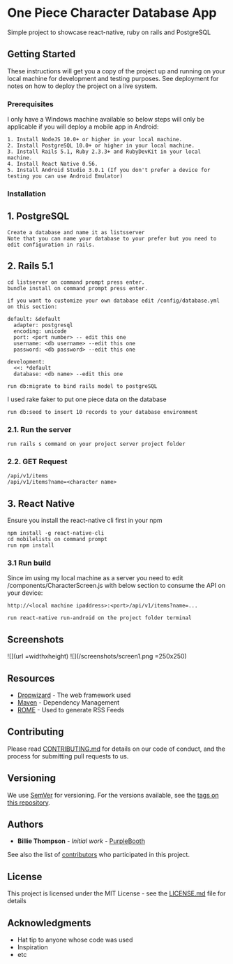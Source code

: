 # One Piece Character Database App

Simple project to showcase react-native, ruby on rails and PostgreSQL

## Getting Started

These instructions will get you a copy of the project up and running on your local machine for development and testing purposes. See deployment for notes on how to deploy the project on a live system.

### Prerequisites 

I only have a Windows machine available so below steps will only be applicable if you will deploy a mobile app in Android:

```
1. Install NodeJS 10.0+ or higher in your local machine.
2. Install PostgreSQL 10.0+ or higher in your local machine.
3. Install Rails 5.1, Ruby 2.3.3+ and RubyDevKit in your local machine.
4. Install React Native 0.56.
5. Install Android Studio 3.0.1 (If you don't prefer a device for testing you can use Android Emulator)
```

### Installation

## 1. PostgreSQL
```
Create a database and name it as listsserver
Note that you can name your database to your prefer but you need to edit configuration in rails.  
```

## 2. Rails 5.1
```
cd listserver on command prompt press enter.
bundle install on command prompt press enter.
```

```
if you want to customize your own database edit /config/database.yml on this section:

default: &default
  adapter: postgresql
  encoding: unicode
  port: <port number> -- edit this one
  username: <db username> --edit this one
  password: <db password> --edit this one

development:
  <<: *default
  database: <db name> --edit this one

```

```
run db:migrate to bind rails model to postgreSQL
```

I used rake faker to put one piece data on the database

```
run db:seed to insert 10 records to your database environment
```

### 2.1. Run the server
```
run rails s command on your project server project folder
```


### 2.2. GET Request
```
/api/v1/items
/api/v1/items?name=<character name>
```

## 3. React Native
Ensure you install the react-native cli first in your npm
```
npm install -g react-native-cli
cd mobilelists on command prompt
run npm install
```
### 3.1 Run build
Since im using my local machine as a server you need to edit /components/CharacterScreen.js with below section to consume the API on your device:
```
http://<local machine ipaddress>:<port>/api/v1/items?name=...
```

```
run react-native run-android on the project folder terminal
```
## Screenshots
![](url =widthxheight)
![](/screenshots/screen1.png =250x250)

## Resources

* [Dropwizard](http://www.dropwizard.io/1.0.2/docs/) - The web framework used
* [Maven](https://maven.apache.org/) - Dependency Management
* [ROME](https://rometools.github.io/rome/) - Used to generate RSS Feeds

## Contributing

Please read [CONTRIBUTING.md](https://gist.github.com/PurpleBooth/b24679402957c63ec426) for details on our code of conduct, and the process for submitting pull requests to us.

## Versioning

We use [SemVer](http://semver.org/) for versioning. For the versions available, see the [tags on this repository](https://github.com/your/project/tags). 

## Authors

* **Billie Thompson** - *Initial work* - [PurpleBooth](https://github.com/PurpleBooth)

See also the list of [contributors](https://github.com/your/project/contributors) who participated in this project.

## License

This project is licensed under the MIT License - see the [LICENSE.md](LICENSE.md) file for details

## Acknowledgments

* Hat tip to anyone whose code was used
* Inspiration
* etc
